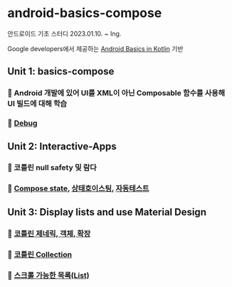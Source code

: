 # android-basics-compose

안드로이드 기초 스터디
2023.01.10. ~ Ing.

Google developers에서 제공하는 [Android Basics in Kotlin](https://developer.android.com/courses/android-basics-compose/course?hl=ko) 기반

## Unit 1:  basics-compose
### 📝 Android 개발에 있어 UI를 XML이 아닌 Composable 함수를 사용해 UI 빌드에 대해 학습
### 📝 [Debug](https://velog.io/@gogumi4502/Android-%EB%94%94%EB%B2%84%EA%B7%B8)

## Unit 2: Interactive-Apps
### 📝 코틀린 null safety 및 람다
### 📝 [Compose state](https://velog.io/@gogumi4502/Android-Compose-cjmk8rl9), [상태호이스팅](https://velog.io/@gogumi4502/Android-%EC%83%81%ED%83%9C%ED%98%B8%EC%9D%B4%EC%8A%A4%ED%8C%85-%ED%8C%A8%ED%84%B4), [자동테스트](https://velog.io/@gogumi4502/Android-%EC%9E%90%EB%8F%99%ED%85%8C%EC%8A%A4%ED%8A%B8)

## Unit 3:  Display lists and use Material Design
### 📝 [코틀린 제네릭, 객체, 확장](https://velog.io/@gogumi4502/Kotlin-%EC%A0%9C%EB%84%A4%EB%A6%AD-enum-%EC%8B%B1%EA%B8%80%ED%86%A4)
### 📝 [코틀린 Collection](https://github.com/JoungSangJun/android-basics-compose/blob/main/03.lists%20and%20Material%20Design/EventTracking/app/src/main/java/com/example/eventtracking/EventTracking.kt)
### 📝  [스크롤 가능한 목록(List)](https://github.com/JoungSangJun/android-basics-compose/blob/main/03.lists%20and%20Material%20Design/affirmations%20-%20List/app/src/main/java/com/example/affirmations/MainActivity.kt)
